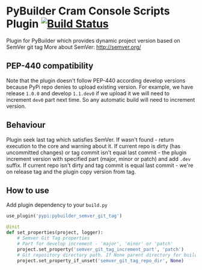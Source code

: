 PyBuilder Cram Console Scripts Plugin [![Build Status](https://travis-ci.org/AlexeySanko/pybuilder_semver_git_tag.svg?branch=master)](https://travis-ci.org/AlexeySanko/pybuilder_semver_git_tag)
=======================

Plugin for PyBuilder which provides dynamic project version based on SemVer git tag
More about SemVer: http://semver.org/

PEP-440 compatibility
---------------------

Note that the plugin doesn't follow PEP-440 according develop versions because PyPi repo denies to upload existing version.
For example, we have release `1.0.0` and develop `1.1.dev0` if we upload it we will need to increment `dev0` part next time. So any automatic build will need to increment version.

Behaviour
---------
Plugin seek last tag which satisfies SemVer. If wasn't found - return execution to the core and warning about it.
If current repo is dirty (has uncommitted changes) or tag commit isn't equal last commit - the plugin increment version with specified part (major, minor or patch) and add `.dev` suffix.
If current repo isn't dirty and tag commit is equal last commit - we're on release tag and the plugin copy version from tag.

How to use
----------

Add plugin dependency to your `build.py`
```python
use_plugin('pypi:pybuilder_semver_git_tag')

@init
def set_properties(project, logger):
    # Semver Git Tag properties
    # Part for develop increment - 'major', 'minor' or 'patch'
    project.set_property('semver_git_tag_increment_part', 'patch')
    # Git repository directory path. If None parent directory for build.py will be used
    project.set_property_if_unset('semver_git_tag_repo_dir', None)
```
